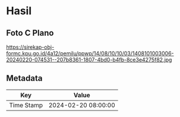 # Hasil

## Foto C Plano

https://sirekap-obj-formc.kpu.go.id/4a12/pemilu/ppwp/14/08/10/10/03/1408101003006-20240220-074531--207b8361-1807-4bd0-b4fb-8ce3e4275f82.jpg


## Metadata

| Key        | Value               |
| ---------- | ------------------- |
| Time Stamp | 2024-02-20 08:00:00 |




